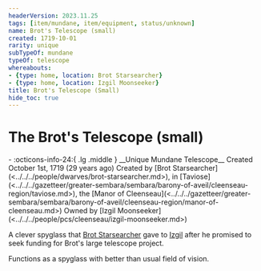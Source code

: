 ```yaml
---
headerVersion: 2023.11.25
tags: [item/mundane, item/equipment, status/unknown]
name: Brot's Telescope (small)
created: 1719-10-01
rarity: unique
subTypeOf: mundane
typeOf: telescope
whereabouts:
- {type: home, location: Brot Starsearcher}
- {type: home, location: Izgil Moonseeker}
title: Brot's Telescope (Small)
hide_toc: true
---
```

# The Brot's Telescope (small)
<div class="grid cards ext-narrow-margin ext-one-column" markdown>
- :octicons-info-24:{ .lg .middle } __Unique Mundane Telescope__  
   Created October 1st, 1719 (29 years ago)  
   Created by [Brot Starsearcher](<../../../people/dwarves/brot-starsearcher.md>), in [Taviose](<../../../gazetteer/greater-sembara/sembara/barony-of-aveil/cleenseau-region/taviose.md>), the [Manor of Cleenseau](<../../../gazetteer/greater-sembara/sembara/barony-of-aveil/cleenseau-region/manor-of-cleenseau.md>)  
   Owned by [Izgil Moonseeker](<../../../people/pcs/cleenseau/izgil-moonseeker.md>)  
</div>


A clever spyglass that [Brot Starsearcher](<../../../people/dwarves/brot-starsearcher.md>) gave to [Izgil](<../../../people/pcs/cleenseau/izgil-moonseeker.md>) after he promised to seek funding for Brot's large telescope project.

Functions as a spyglass with better than usual field of vision.